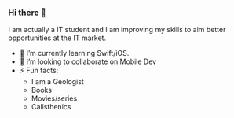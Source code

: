 ### Hi there 👋

I am actually a IT student and I am improving my skills to aim better opportunities at the IT market.

- 🌱 I’m currently learning Swift/iOS.
- 👯 I’m looking to collaborate on Mobile Dev
- ⚡ Fun facts: 
  - I am a Geologist
  - Books
  - Movies/series
  - Calisthenics

<!--
**edyama/edyama** is a ✨ _special_ ✨ repository because its `README.md` (this file) appears on your GitHub profile.

Here are some ideas to get you started:

- 🔭 I’m currently working on ...
- 🤔 I’m looking for help with ...
- 💬 Ask me about ...
- 📫 How to reach me: ...
- 😄 Pronouns: ...
-->
